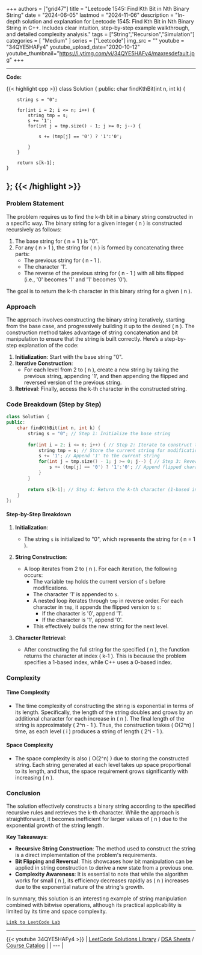 
+++
authors = ["grid47"]
title = "Leetcode 1545: Find Kth Bit in Nth Binary String"
date = "2024-06-05"
lastmod = "2024-11-06"
description = "In-depth solution and explanation for Leetcode 1545: Find Kth Bit in Nth Binary String in C++. Includes clear intuition, step-by-step example walkthrough, and detailed complexity analysis."
tags = ["String","Recursion","Simulation"]
categories = [
    "Medium"
]
series = ["Leetcode"]
img_src = ""
youtube = "34QYE5HAFy4"
youtube_upload_date="2020-10-12"
youtube_thumbnail="https://i.ytimg.com/vi/34QYE5HAFy4/maxresdefault.jpg"
+++



---
**Code:**

{{< highlight cpp >}}
class Solution {
public:
    char findKthBit(int n, int k) {

        string s = "0";
        
        for(int i = 2; i <= n; i++) {
            string tmp = s;
            s += '1';
            for(int j = tmp.size() - 1; j >= 0; j--) {
                
                s += (tmp[j] == '0') ? '1':'0';
                
            }
        }

        return s[k-1];
    }
};
{{< /highlight >}}
---

### Problem Statement

The problem requires us to find the k-th bit in a binary string constructed in a specific way. The binary string for a given integer \( n \) is constructed recursively as follows:

1. The base string for \( n = 1 \) is "0".
2. For any \( n > 1 \), the string for \( n \) is formed by concatenating three parts:
   - The previous string for \( n - 1 \).
   - The character '1'.
   - The reverse of the previous string for \( n - 1 \) with all bits flipped (i.e., '0' becomes '1' and '1' becomes '0').

The goal is to return the k-th character in this binary string for a given \( n \).

### Approach

The approach involves constructing the binary string iteratively, starting from the base case, and progressively building it up to the desired \( n \). The construction method takes advantage of string concatenation and bit manipulation to ensure that the string is built correctly. Here’s a step-by-step explanation of the code:

1. **Initialization**: Start with the base string "0".
2. **Iterative Construction**:
   - For each level from 2 to \( n \), create a new string by taking the previous string, appending '1', and then appending the flipped and reversed version of the previous string.
3. **Retrieval**: Finally, access the k-th character in the constructed string.

### Code Breakdown (Step by Step)

```cpp
class Solution {
public:
    char findKthBit(int n, int k) {
        string s = "0"; // Step 1: Initialize the base string
        
        for(int i = 2; i <= n; i++) { // Step 2: Iterate to construct the string for n
            string tmp = s; // Store the current string for modification
            s += '1'; // Append '1' to the current string
            for(int j = tmp.size() - 1; j >= 0; j--) { // Step 3: Reverse and flip the string
                s += (tmp[j] == '0') ? '1':'0'; // Append flipped characters
            }
        }
        
        return s[k-1]; // Step 4: Return the k-th character (1-based index)
    }
};
```

#### Step-by-Step Breakdown

1. **Initialization**:
   - The string `s` is initialized to "0", which represents the string for \( n = 1 \).

2. **String Construction**:
   - A loop iterates from 2 to \( n \). For each iteration, the following occurs:
     - The variable `tmp` holds the current version of `s` before modifications.
     - The character '1' is appended to `s`.
     - A nested loop iterates through `tmp` in reverse order. For each character in `tmp`, it appends the flipped version to `s`:
       - If the character is '0', append '1'.
       - If the character is '1', append '0'.
     - This effectively builds the new string for the next level.

3. **Character Retrieval**:
   - After constructing the full string for the specified \( n \), the function returns the character at index \( k-1 \). This is because the problem specifies a 1-based index, while C++ uses a 0-based index.

### Complexity

#### Time Complexity
- The time complexity of constructing the string is exponential in terms of its length. Specifically, the length of the string doubles and grows by an additional character for each increase in \( n \). The final length of the string is approximately \( 2^n - 1 \). Thus, the construction takes \( O(2^n) \) time, as each level \( i \) produces a string of length \( 2^i - 1 \).

#### Space Complexity
- The space complexity is also \( O(2^n) \) due to storing the constructed string. Each string generated at each level takes up space proportional to its length, and thus, the space requirement grows significantly with increasing \( n \).

### Conclusion

The solution effectively constructs a binary string according to the specified recursive rules and retrieves the k-th character. While the approach is straightforward, it becomes inefficient for larger values of \( n \) due to the exponential growth of the string length. 

**Key Takeaways**:
- **Recursive String Construction**: The method used to construct the string is a direct implementation of the problem's requirements.
- **Bit Flipping and Reversal**: This showcases how bit manipulation can be applied in string construction to derive a new state from a previous one.
- **Complexity Awareness**: It is essential to note that while the algorithm works for small \( n \), its efficiency decreases rapidly as \( n \) increases due to the exponential nature of the string's growth.

In summary, this solution is an interesting example of string manipulation combined with bitwise operations, although its practical applicability is limited by its time and space complexity.

[`Link to LeetCode Lab`](https://leetcode.com/problems/find-kth-bit-in-nth-binary-string/description/)

---
{{< youtube 34QYE5HAFy4 >}}
| [LeetCode Solutions Library](https://grid47.xyz/leetcode/) / [DSA Sheets](https://grid47.xyz/sheets/) / [Course Catalog](https://grid47.xyz/courses/) |
| --- |
